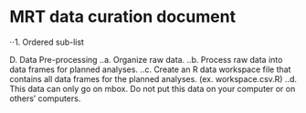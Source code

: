 # MRT data curation document #

⋅⋅1. Ordered sub-list

D.	Data Pre-processing 
..a.	Organize raw data. 
..b.	Process raw data into data frames for planned analyses.
..c.	Create an R data workspace file that contains all data frames for the planned analyses. (ex. workspace.csv.R)
..d.	This data can only go on mbox.  Do not put this data on your computer or on others’ computers.


